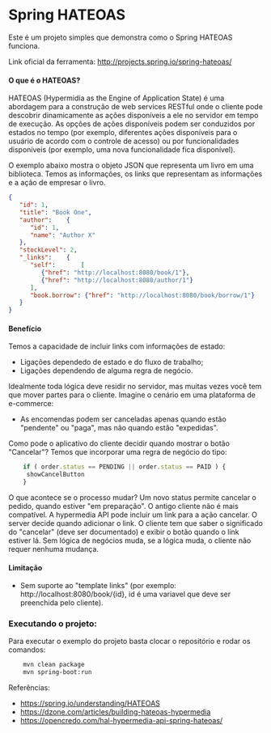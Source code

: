 # Spring HATEOAS

Este é um projeto simples que demonstra como o Spring HATEOAS funciona.

Link oficial da ferramenta: http://projects.spring.io/spring-hateoas/

#### O que é o HATEOAS?
HATEOAS (Hypermidia as the Engine of Application State) é uma abordagem para a construção de web services RESTful onde o cliente pode descobrir dinamicamente as ações disponíveis a ele no servidor em tempo de execução. As opções de ações disponíveis podem ser conduzidos por estados no tempo (por exemplo, diferentes ações disponíveis para o usuário de acordo com o controle de acesso) ou por funcionalidades disponíveis (por exemplo, uma nova funcionalidade fica disponível).

O exemplo abaixo mostra o objeto JSON que representa um livro em uma biblioteca. Temos as informações, os links que representam as informações e a ação de empresar o livro.
```json
{
   "id": 1,
   "title": "Book One",
   "author":    {
      "id": 1,
      "name": "Author X"
   },
   "stockLevel": 2,
   "_links":    {
      "self":       [
         {"href": "http://localhost:8080/book/1"},
         {"href": "http://localhost:8080/author/1"}
      ],
      "book.borrow": {"href": "http://localhost:8080/book/borrow/1"}
   }
}
```

#### Benefício
Temos a capacidade de incluir links com informações de estado:
- Ligações dependedo de estado e do fluxo de trabalho;
- Ligações dependendo de alguma regra de negócio.

Idealmente toda lógica deve residir no servidor, mas muitas vezes você tem que mover partes para o cliente. Imagine o cenário em uma plataforma de e-commerce:
- As encomendas podem ser canceladas apenas quando estão "pendente" ou "paga", mas não quando estão "expedidas".

Como pode o aplicativo do cliente decidir quando mostrar o botão "Cancelar"? Temos que incorporar uma regra de negócio do tipo:
```javascript
    if ( order.status == PENDING || order.status == PAID ) {
     showCancelButton
    }
```
O que acontece se o processo mudar? Um novo status permite cancelar o pedido, quando estiver "em preparação". O antigo cliente não é mais compatível.
A hypermedia API pode incluir um link para a ação cancelar. O server decide quando adicionar o link. O cliente tem que saber o significado do "cancelar" (deve ser documentado) e exibir o botão quando o link estiver lá. Sem lógica de negócios muda, se a lógica muda, o cliente não requer nenhuma mudança.

#### Limitação
 - Sem suporte ao "template links" (por exemplo: http://localhost:8080/book/{id}, id é uma variavel que deve ser preenchida pelo cliente).

### Executando o projeto:

Para executar o exemplo do projeto basta clocar o repositório e rodar os comandos:

```sh
    mvn clean package
    mvn spring-boot:run
```



Referências:

- https://spring.io/understanding/HATEOAS
- https://dzone.com/articles/building-hateoas-hypermedia
- https://opencredo.com/hal-hypermedia-api-spring-hateoas/
